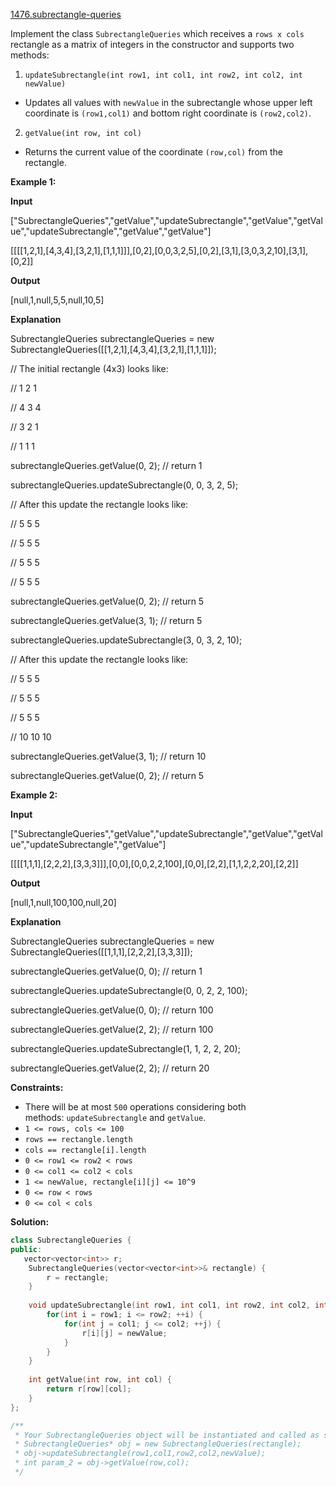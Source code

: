 [1476.subrectangle-queries](https://leetcode.com/problems/subrectangle-queries/)  

Implement the class `SubrectangleQueries` which receives a `rows x cols` rectangle as a matrix of integers in the constructor and supports two methods:

1. `updateSubrectangle(int row1, int col1, int row2, int col2, int newValue)`

*   Updates all values with `newValue` in the subrectangle whose upper left coordinate is `(row1,col1)` and bottom right coordinate is `(row2,col2)`.

2. `getValue(int row, int col)`

*   Returns the current value of the coordinate `(row,col)` from the rectangle.

**Example 1:**

  
**Input**
  
\["SubrectangleQueries","getValue","updateSubrectangle","getValue","getValue","updateSubrectangle","getValue","getValue"\]
  
\[\[\[\[1,2,1\],\[4,3,4\],\[3,2,1\],\[1,1,1\]\]\],\[0,2\],\[0,0,3,2,5\],\[0,2\],\[3,1\],\[3,0,3,2,10\],\[3,1\],\[0,2\]\]
  
**Output**
  
\[null,1,null,5,5,null,10,5\]
  
**Explanation**
  
SubrectangleQueries subrectangleQueries = new SubrectangleQueries(\[\[1,2,1\],\[4,3,4\],\[3,2,1\],\[1,1,1\]\]);  
  
// The initial rectangle (4x3) looks like:
  
// 1 2 1
  
// 4 3 4
  
// 3 2 1
  
// 1 1 1
  
subrectangleQueries.getValue(0, 2); // return 1
  
subrectangleQueries.updateSubrectangle(0, 0, 3, 2, 5);
  
// After this update the rectangle looks like:
  
// 5 5 5
  
// 5 5 5
  
// 5 5 5
  
// 5 5 5 
  
subrectangleQueries.getValue(0, 2); // return 5
  
subrectangleQueries.getValue(3, 1); // return 5
  
subrectangleQueries.updateSubrectangle(3, 0, 3, 2, 10);
  
// After this update the rectangle looks like:
  
// 5   5   5
  
// 5   5   5
  
// 5   5   5
  
// 10  10  10 
  
subrectangleQueries.getValue(3, 1); // return 10
  
subrectangleQueries.getValue(0, 2); // return 5
  

**Example 2:**

  
**Input**
  
\["SubrectangleQueries","getValue","updateSubrectangle","getValue","getValue","updateSubrectangle","getValue"\]
  
\[\[\[\[1,1,1\],\[2,2,2\],\[3,3,3\]\]\],\[0,0\],\[0,0,2,2,100\],\[0,0\],\[2,2\],\[1,1,2,2,20\],\[2,2\]\]
  
**Output**
  
\[null,1,null,100,100,null,20\]
  
**Explanation**
  
SubrectangleQueries subrectangleQueries = new SubrectangleQueries(\[\[1,1,1\],\[2,2,2\],\[3,3,3\]\]);
  
subrectangleQueries.getValue(0, 0); // return 1
  
subrectangleQueries.updateSubrectangle(0, 0, 2, 2, 100);
  
subrectangleQueries.getValue(0, 0); // return 100
  
subrectangleQueries.getValue(2, 2); // return 100
  
subrectangleQueries.updateSubrectangle(1, 1, 2, 2, 20);
  
subrectangleQueries.getValue(2, 2); // return 20
  

**Constraints:**

*   There will be at most `500` operations considering both methods: `updateSubrectangle` and `getValue`.
*   `1 <= rows, cols <= 100`
*   `rows == rectangle.length`
*   `cols == rectangle[i].length`
*   `0 <= row1 <= row2 < rows`
*   `0 <= col1 <= col2 < cols`
*   `1 <= newValue, rectangle[i][j] <= 10^9`
*   `0 <= row < rows`
*   `0 <= col < cols`  



**Solution:**  

```cpp
class SubrectangleQueries {
public:
   vector<vector<int>> r;
    SubrectangleQueries(vector<vector<int>>& rectangle) {
        r = rectangle;
    }
    
    void updateSubrectangle(int row1, int col1, int row2, int col2, int newValue) {
        for(int i = row1; i <= row2; ++i) {
            for(int j = col1; j <= col2; ++j) {
                r[i][j] = newValue;
            }
        }
    }
    
    int getValue(int row, int col) {
        return r[row][col];
    }
};

/**
 * Your SubrectangleQueries object will be instantiated and called as such:
 * SubrectangleQueries* obj = new SubrectangleQueries(rectangle);
 * obj->updateSubrectangle(row1,col1,row2,col2,newValue);
 * int param_2 = obj->getValue(row,col);
 */
```
      